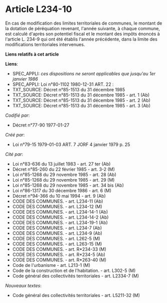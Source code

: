 # Article L234-10

En cas de modification des limites territoriales de communes, le montant de la dotation de péréquation revenant, l'année
suivante, à chaque commune, est calculé d'après son potentiel fiscal et le montant des impôts énoncés à l'article L. 234-9
qui ont été établis l'année précédente, dans la limite des modifications territoriales intervenues.

**Liens relatifs à cet article**

**Liens**:

  - SPEC_APPLI: *ces dispositions ne seront applicables que jusqu'au 1er janvier 1986*
  - SPEC_APPLI: Loi n°80-1102 1980-12-31 ART. 22 :
  - TXT_SOURCE: Décret n°85-1513 du 31 décembre 1985
  - TXT_SOURCE: Décret n°85-1513 du 31 décembre 1985 - art. 1 (Ab)
  - TXT_SOURCE: Décret n°85-1513 du 31 décembre 1985 - art. 2 (Ab)
  - TXT_SOURCE: Décret n°85-1513 du 31 décembre 1985 - art. 3 (Ab)

_Codifié par_:

  - Décret n°77-90 1977-01-27

_Créé par_:

  - Loi n°79-15 1979-01-03 ART. 7 JORF 4 janvier 1979 p. 25

_Cité par_:

  - Loi n°83-636 du 13 juillet 1983 - art. 27 ter (Ab)
  - Décret n°85-260 du 22 février 1985 - art. 3-2 (M)
  - Loi n°85-1268 du 29 novembre 1985 - art. 28 (Ab)
  - Loi n°85-1268 du 29 novembre 1985 - art. 29 (M)
  - Loi n°85-1268 du 29 novembre 1985 - art. 34 bis (Ab)
  - Loi n°86-1317 du 30 décembre 1986 - art. 6 (M)
  - Décret n°94-366 du 10 mai 1994 - art. 9 (Ab)
  - CODE DES COMMUNES. - art. L234-11 (Ab)
  - CODE DES COMMUNES. - art. L234-12 (M)
  - CODE DES COMMUNES. - art. L234-14-1 (Ab)
  - CODE DES COMMUNES. - art. L234-14-2 (Ab)
  - CODE DES COMMUNES. - art. L234-19-1 (Ab)
  - CODE DES COMMUNES. - art. L234-7 (Ab)
  - CODE DES COMMUNES. - art. L234-9 (Ab)
  - CODE DES COMMUNES. - art. L262-5 (M)
  - CODE DES COMMUNES. - art. L263-15 (M)
  - CODE DES COMMUNES. - art. R*234-33 (M)
  - CODE DES COMMUNES. - art. R*234-5 (Ab)
  - CODE DES COMMUNES. - art. R*263-40 (M)
  - Code de l'urbanisme - art. L213-1 (M)
  - Code de la construction et de l'habitation. - art. L302-5 (M)
  - Code général des collectivités territoriales - art. L2334-7 (M)

_Nouveaux textes_:

  - Code général des collectivités territoriales - art. L5211-32 (M)
